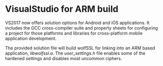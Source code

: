 VisualStudio for ARM build
==========================

VS2017 now offers solution options for Android and iOS applications. It includes
the GCC cross-compiler suite and property sheets for configuring a project
for those platforms and libraries for cross-platform mobile application
development.

The provided solution file will build wolfSSL for linking into an ARM based
application, *libwolfssl.a*. The *user_settings.h* file enables some of the
hardened settings and disables most uncommon ciphers.

